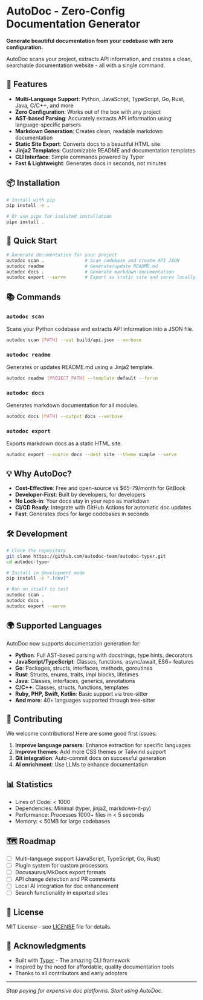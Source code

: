 # AutoDoc - Zero-Config Documentation Generator

**Generate beautiful documentation from your codebase with zero configuration.**

AutoDoc scans your project, extracts API information, and creates a clean, searchable documentation website - all with a single command.

## 🚀 Features

- **Multi-Language Support**: Python, JavaScript, TypeScript, Go, Rust, Java, C/C++, and more
- **Zero Configuration**: Works out of the box with any project
- **AST-based Parsing**: Accurately extracts API information using language-specific parsers
- **Markdown Generation**: Creates clean, readable markdown documentation
- **Static Site Export**: Converts docs to a beautiful HTML site
- **Jinja2 Templates**: Customizable README and documentation templates
- **CLI Interface**: Simple commands powered by Typer
- **Fast & Lightweight**: Generates docs in seconds, not minutes

## 📦 Installation

```bash
# Install with pip
pip install -e .

# Or use pipx for isolated installation
pipx install .
```

## 🎯 Quick Start

```bash
# Generate documentation for your project
autodoc scan .               # Scan codebase and create API JSON
autodoc readme               # Generate/update README.md
autodoc docs .               # Generate markdown documentation
autodoc export --serve       # Export as static site and serve locally
```

## 📚 Commands

### `autodoc scan`
Scans your Python codebase and extracts API information into a JSON file.

```bash
autodoc scan [PATH] --out build/api.json --verbose
```

### `autodoc readme`
Generates or updates README.md using a Jinja2 template.

```bash
autodoc readme [PROJECT_PATH] --template default --force
```

### `autodoc docs`
Generates markdown documentation for all modules.

```bash
autodoc docs [PATH] --output docs --verbose
```

### `autodoc export`
Exports markdown docs as a static HTML site.

```bash
autodoc export --source docs --dest site --theme simple --serve
```

## 💡 Why AutoDoc?

- **Cost-Effective**: Free and open-source vs $65-79/month for GitBook
- **Developer-First**: Built by developers, for developers
- **No Lock-in**: Your docs stay in your repo as markdown
- **CI/CD Ready**: Integrate with GitHub Actions for automatic doc updates
- **Fast**: Generates docs for large codebases in seconds

## 🛠️ Development

```bash
# Clone the repository
git clone https://github.com/autodoc-team/autodoc-typer.git
cd autodoc-typer

# Install in development mode
pip install -e ".[dev]"

# Run on itself to test
autodoc scan .
autodoc docs .
autodoc export --serve
```

## 🌍 Supported Languages

AutoDoc now supports documentation generation for:

- **Python**: Full AST-based parsing with docstrings, type hints, decorators
- **JavaScript/TypeScript**: Classes, functions, async/await, ES6+ features  
- **Go**: Packages, structs, interfaces, methods, goroutines
- **Rust**: Structs, enums, traits, impl blocks, lifetimes
- **Java**: Classes, interfaces, generics, annotations
- **C/C++**: Classes, structs, functions, templates
- **Ruby, PHP, Swift, Kotlin**: Basic support via tree-sitter
- **And more**: 40+ languages supported through tree-sitter

## 🤝 Contributing

We welcome contributions! Here are some good first issues:

1. **Improve language parsers**: Enhance extraction for specific languages
2. **Improve themes**: Add more CSS themes or Tailwind support
3. **Git integration**: Auto-commit docs on successful generation
4. **AI enrichment**: Use LLMs to enhance documentation

## 📊 Statistics

- Lines of Code: < 1000
- Dependencies: Minimal (typer, jinja2, markdown-it-py)
- Performance: Processes 1000+ files in < 5 seconds
- Memory: < 50MB for large codebases

## 🗺️ Roadmap

- [ ] Multi-language support (JavaScript, TypeScript, Go, Rust)
- [ ] Plugin system for custom processors
- [ ] Docusaurus/MkDocs export formats
- [ ] API change detection and PR comments
- [ ] Local AI integration for doc enhancement
- [ ] Search functionality in exported sites

## 📄 License

MIT License - see [LICENSE](LICENSE) file for details.

## 🙏 Acknowledgments

- Built with [Typer](https://typer.tiangolo.com/) - The amazing CLI framework
- Inspired by the need for affordable, quality documentation tools
- Thanks to all contributors and early adopters

---


*Stop paying for expensive doc platforms. Start using AutoDoc.*